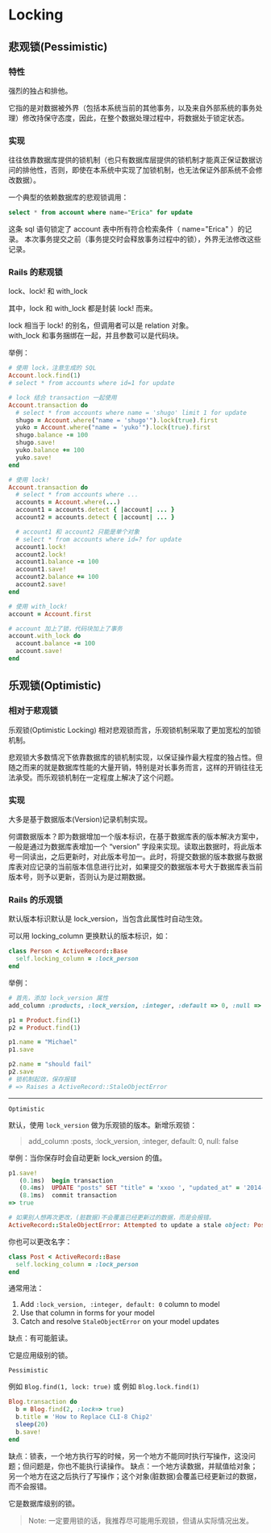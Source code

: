 # Locking

## 悲观锁(Pessimistic)

### 特性

强烈的独占和排他。

它指的是对数据被外界（包括本系统当前的其他事务，以及来自外部系统的事务处理）修改持保守态度，因此，在整个数据处理过程中，将数据处于锁定状态。

### 实现

往往依靠数据库提供的锁机制（也只有数据库层提供的锁机制才能真正保证数据访问的排他性，否则，即使在本系统中实现了加锁机制，也无法保证外部系统不会修改数据）。

一个典型的依赖数据库的悲观锁调用：

```sql
select * from account where name="Erica" for update
```

这条 sql 语句锁定了 account 表中所有符合检索条件（ name="Erica" ）的记录。 本次事务提交之前（事务提交时会释放事务过程中的锁），外界无法修改这些记录。

### Rails 的悲观锁

lock、lock! 和 with_lock

其中，lock 和 with_lock 都是封装 lock! 而来。

lock 相当于 lock! 的别名，但调用者可以是 relation 对象。  
with_lock 和事务捆绑在一起，并且参数可以是代码块。

举例：

```ruby
# 使用 lock，注意生成的 SQL
Account.lock.find(1)
# select * from accounts where id=1 for update

# lock 结合 transaction 一起使用
Account.transaction do
  # select * from accounts where name = 'shugo' limit 1 for update
  shugo = Account.where("name = 'shugo'").lock(true).first
  yuko = Account.where("name = 'yuko'").lock(true).first
  shugo.balance -= 100
  shugo.save!
  yuko.balance += 100
  yuko.save!
end

# 使用 lock!
Account.transaction do
  # select * from accounts where ...
  accounts = Account.where(...)
  account1 = accounts.detect { |account| ... }
  account2 = accounts.detect { |account| ... }

  # account1 和 account2 只能是单个对象
  # select * from accounts where id=? for update
  account1.lock!
  account2.lock!
  account1.balance -= 100
  account1.save!
  account2.balance += 100
  account2.save!
end

# 使用 with_lock!
account = Account.first

# account 加上了锁，代码块加上了事务
account.with_lock do
  account.balance -= 100
  account.save!
end
```

## 乐观锁(Optimistic)

### 相对于悲观锁

乐观锁(Optimistic Locking) 相对悲观锁而言，乐观锁机制采取了更加宽松的加锁机制。

悲观锁大多数情况下依靠数据库的锁机制实现，以保证操作最大程度的独占性。但随之而来的就是数据库性能的大量开销，特别是对长事务而言，这样的开销往往无法承受。而乐观锁机制在一定程度上解决了这个问题。

### 实现

大多是基于数据版本(Version)记录机制实现。

何谓数据版本？即为数据增加一个版本标识，在基于数据库表的版本解决方案中，一般是通过为数据库表增加一个 “version” 字段来实现。读取出数据时，将此版本号一同读出，之后更新时，对此版本号加一。此时，将提交数据的版本数据与数据库表对应记录的当前版本信息进行比对，如果提交的数据版本号大于数据库表当前版本号，则予以更新，否则认为是过期数据。

### Rails 的乐观锁

默认版本标识默认是 lock_version，当包含此属性时自动生效。

可以用 locking_column 更换默认的版本标识，如：

```ruby
class Person < ActiveRecord::Base
  self.locking_column = :lock_person
end
```

举例：

```ruby
# 首先，添加 lock_version 属性
add_column :products, :lock_version, :integer, :default => 0, :null => false

p1 = Product.find(1)
p2 = Product.find(1)

p1.name = "Michael"
p1.save

p2.name = "should fail"
p2.save
# 锁机制起效，保存报错
# => Raises a ActiveRecord::StaleObjectError
```

---

`Optimistic`

默认，使用 `lock_version` 做为乐观锁的版本。新增乐观锁：

> add_column :posts, :lock_version, :integer, default: 0, null: false

举例：当你保存时会自动更新 lock_version 的值。

```ruby
p1.save!
   (0.1ms)  begin transaction
   (0.4ms)  UPDATE "posts" SET "title" = 'xxoo ', "updated_at" = '2014-04-20 14:02:58.425646', "lock_version" = 1 WHERE ("posts"."id" = 1 AND "posts"."lock_version" = 0)
   (8.1ms)  commit transaction
=> true

# 如果别人想再次更改，(脏数据)不会覆盖已经更新过的数据，而是会报错。
ActiveRecord::StaleObjectError: Attempted to update a stale object: Post
```

你也可以更改名字：

```ruby
class Post < ActiveRecord::Base
  self.locking_column = :lock_person
end
```

通常用法：

1. Add `:lock_version, :integer, default: 0` column to model
2. Use that column in forms for your model
3. Catch and resolve `StaleObjectError` on your model updates

缺点：有可能脏读。

它是应用级别的锁。

`Pessimistic`

例如 `Blog.find(1, lock: true)` 或 例如 `Blog.lock.find(1)`

```ruby
Blog.transaction do
  b = Blog.find(2, :lock=> true)
  b.title = 'How to Replace CLI-8 Chip2'
  sleep(20)
  b.save!
end
```

缺点：锁表，一个地方执行写的时候，另一个地方不能同时执行写操作，这没问题；但问题是，你也不能执行读操作。
缺点：一个地方读数据，并赋值给对象；另一个地方在这之后执行了写操作；这个对象(脏数据)会覆盖已经更新过的数据，而不会报错。

它是数据库级别的锁。

> Note: 一定要用锁的话，我推荐尽可能用乐观锁，但请从实际情况出发。
